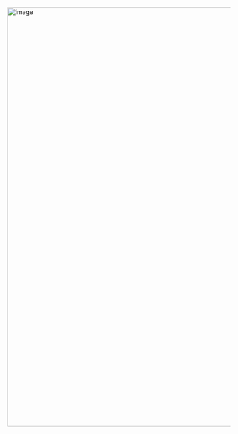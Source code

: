 <img width="946" alt="image" src="https://github.com/HyangKeunChoi/TIL-Today-I-Learned-/assets/49984996/c7cd874a-1430-409b-abc0-55ea49c7a299">
